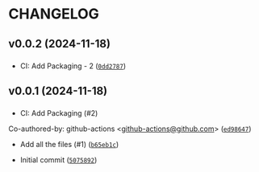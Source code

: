 # CHANGELOG



## v0.0.2 (2024-11-18)

###  

* CI: Add Packaging - 2 ([`0dd2787`](https://github.com/icecube/simprod-histogram/commit/0dd27877ef9fa888058e844b75407d1d19c90e61))


## v0.0.1 (2024-11-18)

###  

* CI: Add Packaging (#2)

Co-authored-by: github-actions &lt;github-actions@github.com&gt; ([`ed98647`](https://github.com/icecube/simprod-histogram/commit/ed98647d6fe5edd93801ef437bc446c6d97a4925))

* Add all the files (#1) ([`b65eb1c`](https://github.com/icecube/simprod-histogram/commit/b65eb1c83145243dd9100a57953b6caddac5e0a6))

* Initial commit ([`5075892`](https://github.com/icecube/simprod-histogram/commit/50758927f7520908105e9897cbc5106c0ec004f8))
